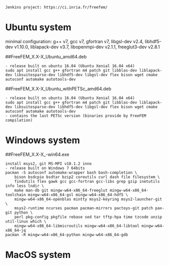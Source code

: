 ```
Jenkins project: https://ci.inria.fr/freefem/
```

# Ubuntu system
minimal configuration:
g++ v7, gcc v7, gfortran v7, libgsl-dev v2.4, libhdf5-dev v1.10.0, liblapack-dev v3.7, libopenmpi-dev v2.1.1, freeglut3-dev v2.8.1

##FreeFEM_X.X-X_Ubuntu_amd64.deb
```
- release built on ubuntu 16.04 (Ubuntu Xenial 16.04 x64)
sudo apt install gcc g++ gfortran m4 patch git libblas-dev liblapack-dev libsuitesparse-dev libhdf5-dev libgsl-dev flex bison wget cmake autoconf automake autotools-dev
```

##FreeFEM_X.X-X_Ubuntu_withPETSc_amd64.deb
```
- release built on ubuntu 16.04 (Ubuntu Xenial 16.04 x64)
sudo apt install gcc g++ gfortran m4 patch git libblas-dev liblapack-dev libsuitesparse-dev libhdf5-dev libgsl-dev flex bison wget cmake autoconf automake autotools-dev
- contains the last PETSc version (binaries provide by FreeFEM compilation)  
```
# Windows system
##FreeFEM_X.X-X_-win64.exe
```
install msys2, git MS-MPI v10.1.2 inno
- release built on Windows 7 64bits
pacman -S autoconf automake-wrapper bash bash-completion \
    bison bsdcpio bsdtar bzip2 coreutils curl dash file filesystem \
    findutils flex gawk gcc gcc-fortran gcc-libs grep gzip inetutils info less lndir \
    make man-db git mingw-w64-x86_64-freeglut mingw-w64-x86_64-toolchain mingw-w64-x86_64-gsl mingw-w64-x86_64-hdf5 \
    mingw-w64-x86_64-openblas mintty msys2-keyring msys2-launcher-git \
    msys2-runtime ncurses pacman pacman-mirrors pactoys-git patch pax-git python \
    perl pkg-config pkgfile rebase sed tar tftp-hpa time tzcode unzip util-linux which \
    mingw-w64-x86_64-libmicroutils mingw-w64-x86_64-libtool mingw-w64-x86_64-jq
pacman -R mingw-w64-x86_64-python mingw-w64-x86_64-gdb
```
# MacOS system
